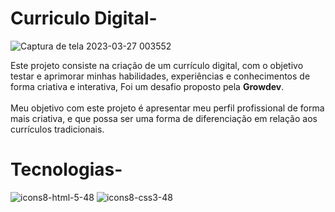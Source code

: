 # Curriculo Digital-
![Captura de tela 2023-03-27 003552](https://user-images.githubusercontent.com/109708821/227841962-2fcbd5c7-b0fd-47e6-b0d3-a71e9d31e154.png)

Este projeto consiste na criação de um currículo digital, com o objetivo testar e aprimorar minhas habilidades, experiências e conhecimentos de forma criativa e interativa, Foi um desafio proposto pela <b>Growdev</b>. </br></br>
Meu objetivo com este projeto é apresentar meu perfil profissional de forma mais criativa, e que possa ser uma forma de diferenciação em relação aos currículos tradicionais.

# Tecnologias-
![icons8-html-5-48](https://user-images.githubusercontent.com/109708821/227842857-64c38c17-f418-40d4-bbd2-699808fe7f1e.png)
![icons8-css3-48](https://user-images.githubusercontent.com/109708821/227842595-ec526fd6-e86b-41ad-b212-a57e7f36cffc.png) 







